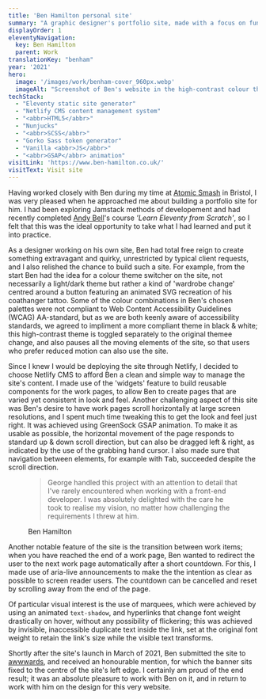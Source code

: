```yaml
---
title: 'Ben Hamilton personal site'
summary: "A graphic designer's portfolio site, made with a focus on fun and visual flair without forgetting accessibility."
displayOrder: 1
eleventyNavigation:
  key: Ben Hamilton
  parent: Work
translationKey: "benham"
year: '2021'
hero:
  image: '/images/work/benham-cover_960px.webp'
  imageAlt: "Screenshot of Ben's website in the high-contrast colour theme."
techStack:
  - "Eleventy static site generator"
  - "Netlify CMS content management system"
  - "<abbr>HTML5</abbr>"
  - "Nunjucks"
  - "<abbr>SCSS</abbr>"
  - "Gorko Sass token generator"
  - "Vanilla <abbr>JS</abbr>"
  - "<abbr>GSAP</abbr> animation"
visitLink: 'https://www.ben-hamilton.co.uk/'
visitText: Visit site
---
```


Having worked closely with Ben during my time at [Atomic Smash](https://www.atomicsmash.co.uk/) in Bristol, I was very pleased when he approached me about building a portfolio site for him. I had been exploring Jamstack methods of developement and had recently completed [Andy Bell](https://piccalil.li/)'s course _'Learn Eleventy from Scratch'_, so I felt that this was the ideal opportunity to take what I had learned and put it into practice.

As a designer working on his own site, Ben had total free reign to create something extravagant and quirky, unrestricted by typical client requests, and I also relished the chance to build such a site. For example, from the start Ben had the idea for a colour theme switcher on the site, not necessarily a light/dark theme but rather a kind of 'wardrobe change' centred around a button featuring an animated SVG recreation of his coathanger tattoo. Some of the colour combinations in Ben's chosen palettes were not compliant to Web Content Accessibility Guidelines (<abbr>WCAG</abbr>) AA-standard, but as we are both keenly aware of accessibility standards, we agreed to impliment a more compliant theme in black & white; this high-contrast theme is toggled separately to the original themee change, and also pauses all the moving elements of the site, so that users who prefer reduced motion can also use the site.

Since I knew I would be deploying the site through Netlify, I decided to choose Netlify CMS to afford Ben a clean and simple way to manage the site's content. I made use of the 'widgets' feature to build reusable components for the work pages, to allow Ben to create pages that are varied yet consistent in look and feel. Another challenging aspect of this site was Ben's desire to have work pages scroll horizontally at large screen resolutions, and I spent much time tweaking this to get the look and feel just right. It was achieved using GreenSock <abbr>GSAP</abbr> animation. To make it as usable as possible, the horizontal movement of the page responds to standard up & down scroll direction, but can also be dragged left & right, as indicated by the use of the grabbing hand cursor. I also made sure that navigation between elements, for example with <kbd>Tab</kbd>, succeeded despite the scroll direction.

<figure class="blockquote">
    <blockquote>
        <p>
        George handled this project with an attention to detail that I've rarely encountered when working with a front-end developer. I was absolutely delighted with the care he took to realise my vision, no matter how challenging the requirements I threw at him.
        </p>
    </blockquote>
    <figcaption>Ben Hamilton</figcaption>
</figure>

Another notable feature of the site is the transition between work items; when you have reached the end of a work page, Ben wanted to redirect the user to the next work page automatically after a short countdown. For this, I made use of aria-live announcements to make the the intention as clear as possible to screen reader users. The countdown can be cancelled and reset by scrolling away from the end of the page.

Of particular visual interest is the use of marquees, which were achieved by using an animated <code>text-shadow</code>, and hyperlinks that change font weight drastically on hover, without any possibility of flickering; this was achieved by invisible, inaccessible duplicate text inside the link, set at the original font weight to retain the link's size while the visible text transforms.

Shortly after the site's launch in March of 2021, Ben submitted the site to [awwwards](https://www.awwwards.com/), and received an honourable mention, for which the banner sits fixed to the centre of the site's left edge. I certainly am proud of the end result; it was an absolute pleasure to work with Ben on it, and in return to work with him on the design for this very website.